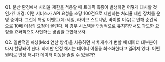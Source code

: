 Q1. 분산 환경에서 처리율 제한을 적용할 때 트래픽 폭증이 발생하면 어떻게 대처할 것인가?
배경:
어떤 서비스가 API 요청을 초당 100건으로 제한하는 처리율 제한 장치를 운영 중이다. 그런데 특정 이벤트(예: 세일, 라이브 스트리밍, 바이럴 이슈)로 인해 순간적으로 10배 이상의 요청이 몰린다.
이 경우 시스템을 안정적으로 유지하면서도 과도한 요청을 효과적으로 차단하는 방법을 고민해보자.

Q2. 일반적인 해싱(Mod 연산 방식)을 사용하면 서버 개수가 변할 때 데이터 대부분이 다시 할당돼야 한다. 하지만 안정 해시는 데이터 이동을 최소화한다고 알려져 있다.
어떤 원리로 안정 해시가 데이터 이동을 줄일 수 있을까?
